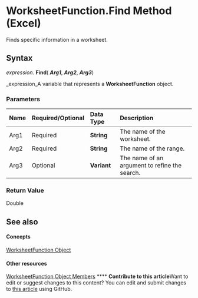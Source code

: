 
# WorksheetFunction.Find Method (Excel)

Finds specific information in a worksheet.


## Syntax

 _expression_. **Find**( **_Arg1_**,  **_Arg2_**,  **_Arg3_**)

 _expression_A variable that represents a  **WorksheetFunction** object.


### Parameters



|**Name**|**Required/Optional**|**Data Type**|**Description**|
|:-----|:-----|:-----|:-----|
|Arg1|Required| **String**|The name of the worksheet.|
|Arg2|Required| **String**|The name of the range.|
|Arg3|Optional| **Variant**|The name of an argument to refine the search.|

### Return Value

Double


## See also


#### Concepts


 [WorksheetFunction Object](7b1d5639-363d-632c-2cf0-2232562646b6.md)
#### Other resources


 [WorksheetFunction Object Members](6811ca87-4b53-0bff-88c9-30bf7497879a.md)
****   **Contribute to this article**Want to edit or suggest changes to this content? You can edit and submit changes to  [this article](https://github.com/jhershey00/VBA_Excel_Test/OpenXMLCon/articles/4e87760e-ffc9-39a0-a072-a077ce1ef54b.md) using GitHub.

